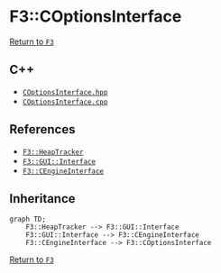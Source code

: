 # F3::COptionsInterface

[Return to `F3`](/docs/F3.md)

## C++

- [`COptionsInterface.hpp`](/c++/include/COptionsInterface.hpp)
- [`COptionsInterface.cpp`](/c++/source/COptionsInterface.cpp)

## References

- [`F3::HeapTracker`](/docs/F3/HeapTracker.md)
- [`F3::GUI::Interface`](/docs/F3/GUI/Interface.md)
- [`F3::CEngineInterface`](/docs/F3/CEngineInterface.md)

## Inheritance

```mermaid
graph TD;
    F3::HeapTracker --> F3::GUI::Interface
    F3::GUI::Interface --> F3::CEngineInterface
    F3::CEngineInterface --> F3::COptionsInterface
```

[Return to `F3`](/docs/F3.md)